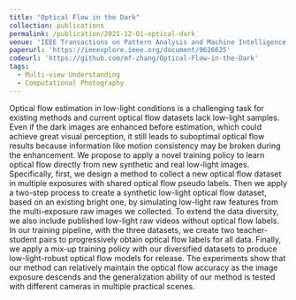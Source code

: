 ```yaml
---
title: "Optical Flow in the Dark"
collection: publications
permalink: /publication/2021-12-01-optical-dark
venue: 'IEEE Transactions on Pattern Analysis and Machine Intelligence (TPAMI)'
paperurl: 'https://ieeexplore.ieee.org/document/9626625'
codeurl: 'https://github.com/mf-zhang/Optical-Flow-in-the-Dark'
tags:
  - Multi-view Understanding
  - Computational Photography
---
```


Optical flow estimation in low-light conditions is a challenging task for existing methods and current optical flow datasets lack low-light samples. Even if the dark images are enhanced before estimation, which could achieve great visual perception, it still leads to suboptimal optical flow results because information like motion consistency may be broken during the enhancement. We propose to apply a novel training policy to learn optical flow directly from new synthetic and real low-light images. Specifically, first, we design a method to collect a new optical flow dataset in multiple exposures with shared optical flow pseudo labels. Then we apply a two-step process to create a synthetic low-light optical flow dataset, based on an existing bright one, by simulating low-light raw features from the multi-exposure raw images we collected. To extend the data diversity, we also include published low-light raw videos without optical flow labels. In our training pipeline, with the three datasets, we create two teacher-student pairs to progressively obtain optical flow labels for all data. Finally, we apply a mix-up training policy with our diversified datasets to produce low-light-robust optical flow models for release. The experiments show that our method can relatively maintain the optical flow accuracy as the image exposure descends and the generalization ability of our method is tested with different cameras in multiple practical scenes.